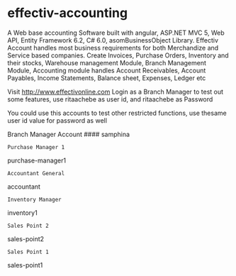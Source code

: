 # effectiv-accounting
A Web base accounting Software built with angular, ASP.NET MVC 5, Web API, Entity Framework 6.2, C# 6.0, asomBusinessObject Library. Effectiv Account handles most business requirements for both Merchandize and Service based companies. Create Invoices, Purchase Orders, Inventory and their stocks, Warehouse management Module, Branch Management Module, Accounting module handles Account Receivables, Account Payables, Income Statements, Balance sheet, Expenses, Ledger etc

Visit http://www.effectivonline.com
Login as a Branch Manager to test out some features,  use 
ritaachebe as user id, and ritaachebe as Password


You could use this accounts to test other restricted functions, use thesame user id value for password as well

Branch Manager Account 
        #### samphina

	Purchase Manager 1
purchase-manager1 

	Accountant General
accountant 	
	
	Inventory Manager
inventory1 		

	Sales Point 2
sales-point2 	
	
	Sales Point 1
sales-point1
